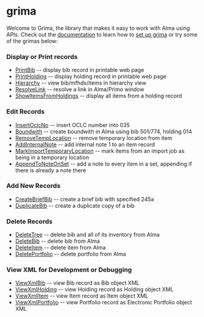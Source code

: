 grima
=======

Welcome to Grima, the library that makes it easy to work with Alma
using APIs. Check out the [documentation](docs/) to learn how to
[set up grima](docs/SETUP.md) or try some of the
grimas below:

### Display or Print records
* [PrintBib](grimas/PrintBib/PrintBib.php) -- display bib record in printable web page
* [PrintHolding](grimas/PrintHolding/PrintHolding.php) -- display holding record in printable web page
* [Hierarchy](grimas/Hierarchy/Hierarchy.php) -- view bib/mfhds/items in hierarchy view
* [ResolveLink](grimas/ResolveLink/ResolveLink.php) -- resolve a link in Alma/Primo window
* [ShowItemsFromHoldings](grimas/ShowItemsFromHoldings/ShowItemsFromHoldings.php) -- display all items from a holding record

### Edit Records
* [InsertOclcNo](grimas/InsertOclcNo/InsertOclcNo.php) -- insert OCLC number into 035
* [Boundwith](grimas/Boundwith/Boundwith.php) -- create boundwith in Alma using bib 501/774, holding 014
* [RemoveTempLocation](grimas/RemoveTempLocation/RemoveTempLocation.php) -- remove temporary location from item
* [AddInternalNote](grimas/AddInternalNote/AddInternalNote.php) -- add internal note 1 to an item record
* [MarkImportTemporaryLocation](grimas/MarkImportTemporaryLocation/MarkImportTemporaryLocation.php) -- mark items from an import job as being in a temporary location
* [AppendToNoteOnSet](grimas/AppendToNoteOnSet/AppendToNoteOnSet.php) -- add a note to every item in a set, appending if there is already a note there

### Add New Records
* [CreateBriefBib](grimas/CreateBriefBib/CreateBriefBib.php) -- create a brief bib with specified 245a
* [DuplicateBib](grimas/DuplicateBib/DuplicateBib.php) -- create a duplicate copy of a bib

### Delete Records
* [DeleteTree](grimas/DeleteTree/DeleteTree.php) -- delete bib and all of its inventory from Alma
* [DeleteBib](grimas/DeleteBib/DeleteBib.php) -- delete bib from Alma
* [DeleteItem](grimas/DeleteItem/DeleteItem.php) -- delete item from Alma
* [DeletePortfolio](grimas/DeletePortfolio/DeletePortfolio.php) -- delete portfolio from Alma

### View XML for Development or Debugging
* [ViewXmlBib](grimas/ViewXmlBib/ViewXmlBib.php) -- view Bib record as Bib object XML
* [ViewXmlHolding](grimas/ViewXmlHolding/ViewXmlHolding.php) -- view Holding record as Holding object XML
* [ViewXmlItem](grimas/ViewXmlItem/ViewXmlItem.php) -- view Item record as Item object XML
* [ViewXmlPortfolio](grimas/ViewXmlPortfolio/ViewXmlPortfolio.php) -- view Portfolio record as Electronic Portfolio object XML
